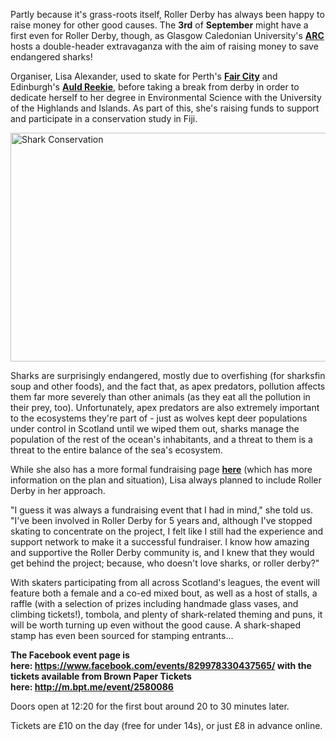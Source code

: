 <html><body><p>Partly because it's grass-roots itself, Roller Derby has always been happy to raise money for other good causes. The <strong>3rd</strong> of <strong>September</strong> might have a first even for Roller Derby, though, as Glasgow Caledonian University's <strong><a href="https://www.google.co.uk/maps/place/ARC:+Health+and+Fitness/@55.8662153,-4.2519289,17z/data=!3m1!4b1!4m5!3m4!1s0x4888441f10416197:0x3a9426f40d4b58b7!8m2!3d55.8662153!4d-4.2497349">ARC</a></strong> hosts a double-header extravaganza with the aim of raising money to save endangered sharks!

Organiser, Lisa Alexander, used to skate for Perth's <strong><a href="http://www.faircityrollers.com/">Fair City</a></strong> and Edinburgh's <strong><a href="http://arrg.co.uk">Auld Reekie</a></strong>, before taking a break from derby in order to dedicate herself to her degree in Environmental Science with the University of the Highlands and Islands. As part of this, she's raising funds to support and participate in a conservation study in Fiji.

<img class="alignnone size-full wp-image-8656" src="/2016/08/12573840_1555556068098928_7116823209862002714_n.jpg" alt="Shark Conservation" width="650" height="366">

Sharks are surprisingly endangered, mostly due to overfishing (for sharksfin soup and other foods), and the fact that, as apex predators, pollution affects them far more severely than other animals (as they eat all the pollution in their prey, too). Unfortunately, apex predators are also extremely important to the ecosystems they're part of - just as wolves kept deer populations under control in Scotland until we wiped them out, sharks manage the population of the rest of the ocean's inhabitants, and a threat to them is a threat to the entire balance of the sea's ecosystem.

While she also has a more formal fundraising page <strong><a href="http://www.myprojectsabroad.org/fundraising/4pP1eK">here</a></strong> (which has more information on the plan and situation), Lisa always planned to include Roller Derby in her approach.

"I guess it was always a fundraising event that I had in mind," she told us. "I've been involved in Roller Derby for 5 years and, although I've stopped skating to concentrate on the project, I felt like I still had the experience and support network to make it a successful fundraiser.
I know how amazing and supportive the Roller Derby community is, and I knew that they would get behind the project; because, who doesn't love sharks, or roller derby?"

With skaters participating from all across Scotland's leagues, the event will feature both a female and a co-ed mixed bout, as well as a host of stalls, a raffle (with a selection of prizes including handmade glass vases, and climbing tickets!), tombola, and plenty of shark-related theming and puns, it will be worth turning up even without the good cause. A shark-shaped stamp has even been sourced for stamping entrants...

<strong>The Facebook event page is here: <a href="https://www.facebook.com/events/829978330437565/">https://www.facebook.com/events/829978330437565/</a> with the tickets available from Brown Paper Tickets here: <a href="http://m.bpt.me/event/2580086">http://m.bpt.me/event/2580086</a></strong>

Doors open at 12:20 for the first bout around 20 to 30 minutes later.

Tickets are £10 on the day (free for under 14s), or just £8 in advance online.</p></body></html>
